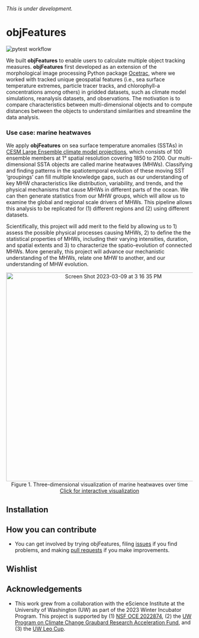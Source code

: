 *This is under development.*

# objFeatures

![pytest workflow](https://github.com/CassiaCai/marine_heatwaves/actions/workflows/pytest.yml/badge.svg)

We built **objFeatures** to enable users to calculate multiple object tracking measures. **objFeatures** first developed as an extension of the morphological image processing Python package [Ocetrac](https://github.com/ocetrac/ocetrac), where we worked with tracked unique geospatial features (i.e., sea surface temperature extremes, particle tracer tracks, and chlorophyll-a concentrations among others) in gridded datasets, such as climate model simulations, reanalysis datasets, and observations. The motivation is to compare characteristics between multi-dimensional objects and to compute distances between the objects to understand similarities and streamline the data analysis. 

### Use case: marine heatwaves
We apply **objFeatures** on sea surface temperature anomalies (SSTAs) in [CESM Large Ensemble climate model projections](https://www.cesm.ucar.edu/community-projects/lens), which consists of 100 ensemble members at 1° spatial resolution covering 1850 to 2100. Our multi-dimensional SSTA objects are called marine heatwaves (MHWs). Classifying and finding patterns in the spatiotemporal evolution of these moving SST ‘groupings’ can fill multiple knowledge gaps, such as our understanding of key MHW characteristics like distribution, variability, and trends, and the physical mechanisms that cause MHWs in different parts of the ocean. We can then generate statistics from our MHW groups, which will allow us to examine the global and regional scale drivers of MHWs. This pipeline allows this analysis to be replicated for (1) different regions and (2) using different datasets. 

Scientifically, this project will add merit to the field by allowing us to 1) assess the possible physical processes causing MHWs, 2) to define the the statistical properties of MHWs, including their varying intensities, duration, and spatial extents and 3) to characterize the spatio-evolution of connected MHWs. More generally, this project will advance our mechanistic understanding of the MHWs, relate one MHW to another, and our understanding of MHW evolution.

<div align="center">
<img width="563" alt="Screen Shot 2023-03-09 at 3 16 35 PM" src="https://user-images.githubusercontent.com/52092892/224192104-45acd60f-f071-4b9c-9173-edd3e1c2377e.png">
</div>
<div align="center">
Figure 1. Three-dimensional visualization of marine heatwaves over time
</div>

<div align="center">
  <a href="https://raw.githubusercontent.com/CassiaCai/marine_heatwaves/main/figures/threedviz.html">
    Click for interactive visualization
  </a>
</div>

## Installation

## How you can contribute
- You can get involved by trying objFeatures, filing [issues](https://github.com/CassiaCai/marine_heatwaves/issues) if you find problems, and making [pull requests](https://github.com/CassiaCai/marine_heatwaves/pulls) if you make improvements.

## Wishlist

## Acknowledgements
- This work grew from a collaboration with the eScience Institute at the University of Washington (UW) as part of the 2023 Winter Incubator Program. This project is supported by (1) [NSF OCE 2022874](https://www.nsf.gov/awardsearch/showAward?AWD_ID=2022874&HistoricalAwards=false), (2) the [UW Program on Climate Change Graubard Research Acceleration Fund](https://pcc.uw.edu/research/funding-opportunities/), and (3) the [UW Leo Cup](https://www.ocean.washington.edu/story/Leo_Cup).
